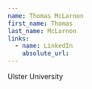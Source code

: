 ```yaml
---
name: Thomas McLarnon
first_name: Thomas
last_name: McLarnon
links:
  - name: LinkedIn
    absolute_url: 
---
```

Ulster University
